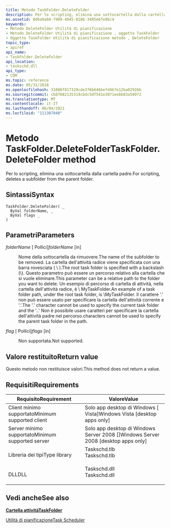 ```yaml
---
title: Metodo TaskFolder.DeleteFolder
description: Per lo scripting, elimina una sottocartella dalla cartella padre.
ms.assetid: 0d6a9a60-7909-4945-8186-3495e6fe9bc4
keywords:
- Metodo DeleteFolder Utilità di pianificazione
- Metodo DeleteFolder Utilità di pianificazione , oggetto TaskFolder
- Oggetto TaskFolder Utilità di pianificazione metodo , DeleteFolder
topic_type:
- apiref
api_name:
- TaskFolder.DeleteFolder
api_location:
- taskschd.dll
api_type:
- COM
ms.topic: reference
ms.date: 05/31/2018
ms.openlocfilehash: 31080f017329cde376b646befd4b7e12ba02926b
ms.sourcegitcommit: cb87082135319cbdc5df541e3071eebb83a58972
ms.translationtype: MT
ms.contentlocale: it-IT
ms.lasthandoff: 06/04/2021
ms.locfileid: "111387040"
---
```

# <a name="taskfolderdeletefolder-method"></a><span data-ttu-id="6074b-106">Metodo TaskFolder.DeleteFolder</span><span class="sxs-lookup"><span data-stu-id="6074b-106">TaskFolder.DeleteFolder method</span></span>

<span data-ttu-id="6074b-107">Per lo scripting, elimina una sottocartella dalla cartella padre.</span><span class="sxs-lookup"><span data-stu-id="6074b-107">For scripting, deletes a subfolder from the parent folder.</span></span>

## <a name="syntax"></a><span data-ttu-id="6074b-108">Sintassi</span><span class="sxs-lookup"><span data-stu-id="6074b-108">Syntax</span></span>


```VB
TaskFolder.DeleteFolder( _
  ByVal folderName, _
  ByVal flags _
)
```



## <a name="parameters"></a><span data-ttu-id="6074b-109">Parametri</span><span class="sxs-lookup"><span data-stu-id="6074b-109">Parameters</span></span>

<dl> <dt>

<span data-ttu-id="6074b-110">*folderName* \[ Pollici\]</span><span class="sxs-lookup"><span data-stu-id="6074b-110">*folderName* \[in\]</span></span>
</dt> <dd>

<span data-ttu-id="6074b-111">Nome della sottocartella da rimuovere.</span><span class="sxs-lookup"><span data-stu-id="6074b-111">The name of the subfolder to be removed.</span></span> <span data-ttu-id="6074b-112">La cartella dell'attività radice viene specificata con una barra rovesciata ( \\ ).</span><span class="sxs-lookup"><span data-stu-id="6074b-112">The root task folder is specified with a backslash (\\).</span></span> <span data-ttu-id="6074b-113">Questo parametro può essere un percorso relativo alla cartella che si vuole eliminare.</span><span class="sxs-lookup"><span data-stu-id="6074b-113">This parameter can be a relative path to the folder you want to delete.</span></span> <span data-ttu-id="6074b-114">Un esempio di percorso di cartella di attività, nella cartella dell'attività radice, è \\ MyTaskFolder.</span><span class="sxs-lookup"><span data-stu-id="6074b-114">An example of a task folder path, under the root task folder, is \\MyTaskFolder.</span></span> <span data-ttu-id="6074b-115">Il carattere '.' non può essere usato per specificare la cartella dell'attività corrente e '.'.</span><span class="sxs-lookup"><span data-stu-id="6074b-115">The '.' character cannot be used to specify the current task folder and the '..'</span></span> <span data-ttu-id="6074b-116">Non è possibile usare caratteri per specificare la cartella dell'attività padre nel percorso.</span><span class="sxs-lookup"><span data-stu-id="6074b-116">characters cannot be used to specify the parent task folder in the path.</span></span>

</dd> <dt>

<span data-ttu-id="6074b-117">*flag* \[ Pollici\]</span><span class="sxs-lookup"><span data-stu-id="6074b-117">*flags* \[in\]</span></span>
</dt> <dd>

<span data-ttu-id="6074b-118">Non supportata.</span><span class="sxs-lookup"><span data-stu-id="6074b-118">Not supported.</span></span>

</dd> </dl>

## <a name="return-value"></a><span data-ttu-id="6074b-119">Valore restituito</span><span class="sxs-lookup"><span data-stu-id="6074b-119">Return value</span></span>

<span data-ttu-id="6074b-120">Questo metodo non restituisce valori.</span><span class="sxs-lookup"><span data-stu-id="6074b-120">This method does not return a value.</span></span>

## <a name="requirements"></a><span data-ttu-id="6074b-121">Requisiti</span><span class="sxs-lookup"><span data-stu-id="6074b-121">Requirements</span></span>



| <span data-ttu-id="6074b-122">Requisito</span><span class="sxs-lookup"><span data-stu-id="6074b-122">Requirement</span></span> | <span data-ttu-id="6074b-123">Valore</span><span class="sxs-lookup"><span data-stu-id="6074b-123">Value</span></span> |
|-------------------------------------|-----------------------------------------------------------------------------------------|
| <span data-ttu-id="6074b-124">Client minimo supportato</span><span class="sxs-lookup"><span data-stu-id="6074b-124">Minimum supported client</span></span><br/> | <span data-ttu-id="6074b-125">Solo app desktop di Windows \[ Vista\]</span><span class="sxs-lookup"><span data-stu-id="6074b-125">Windows Vista \[desktop apps only\]</span></span><br/>                                          |
| <span data-ttu-id="6074b-126">Server minimo supportato</span><span class="sxs-lookup"><span data-stu-id="6074b-126">Minimum supported server</span></span><br/> | <span data-ttu-id="6074b-127">Solo app desktop di Windows Server 2008 \[\]</span><span class="sxs-lookup"><span data-stu-id="6074b-127">Windows Server 2008 \[desktop apps only\]</span></span><br/>                                    |
| <span data-ttu-id="6074b-128">Libreria dei tipi</span><span class="sxs-lookup"><span data-stu-id="6074b-128">Type library</span></span><br/>             | <dl> <span data-ttu-id="6074b-129"><dt>Taskschd.tlb</dt></span><span class="sxs-lookup"><span data-stu-id="6074b-129"><dt>Taskschd.tlb</dt></span></span> </dl> |
| <span data-ttu-id="6074b-130">DLL</span><span class="sxs-lookup"><span data-stu-id="6074b-130">DLL</span></span><br/>                      | <dl> <span data-ttu-id="6074b-131"><dt>Taskschd.dll</dt></span><span class="sxs-lookup"><span data-stu-id="6074b-131"><dt>Taskschd.dll</dt></span></span> </dl> |



## <a name="see-also"></a><span data-ttu-id="6074b-132">Vedi anche</span><span class="sxs-lookup"><span data-stu-id="6074b-132">See also</span></span>

<dl> <dt>

[<span data-ttu-id="6074b-133">**Cartella attività**</span><span class="sxs-lookup"><span data-stu-id="6074b-133">**TaskFolder**</span></span>](taskfolder.md)
</dt> <dt>

[<span data-ttu-id="6074b-134">Utilità di pianificazione</span><span class="sxs-lookup"><span data-stu-id="6074b-134">Task Scheduler</span></span>](task-scheduler-start-page.md)
</dt> </dl>

 

 





